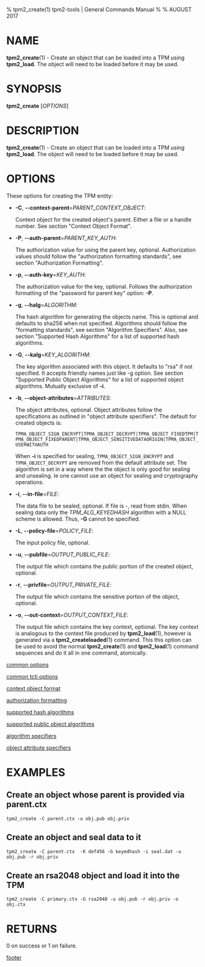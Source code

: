 % tpm2_create(1) tpm2-tools | General Commands Manual
%
% AUGUST 2017

# NAME

**tpm2_create**(1) - Create an object that can be loaded into a TPM using **tpm2_load**.
The object will need to be loaded before it may be used.

# SYNOPSIS

**tpm2_create** [*OPTIONS*]

# DESCRIPTION

**tpm2_create**(1) - Create an object that can be loaded into a TPM using **tpm2_load**.
The object will need to be loaded before it may be used.

# OPTIONS

These options for creating the TPM entity:

  * **-C**, **--context-parent**=_PARENT\_CONTEXT\_OBJECT_:

    Context object for the created object's parent. Either a file or a handle
    number. See section "Context Object Format".

  * **-P**, **--auth-parent**=_PARENT\_KEY\_AUTH_:

    The authorization value for using the parent key, optional.
    Authorization values should follow the "authorization formatting standards",
    see section "Authorization Formatting".

  * **-p**, **--auth-key**=_KEY\_AUTH_:

    The authorization value for the key, optional.
    Follows the authorization formatting of the
    "password for parent key" option: **-P**.

  * **-g**, **--halg**=_ALGORITHM_:

    The hash algorithm for generating the objects name. This is optional
    and defaults to sha256 when not specified. Algorithms should follow the
    "formatting standards", see section "Algorithm Specifiers".
    Also, see section "Supported Hash Algorithms" for a list of supported
    hash algorithms.

  * **-G**, **--kalg**=_KEY\_ALGORITHM_:

    The key algorithm associated with this object. It defaults to "rsa" if not
    specified.
    It accepts friendly names just like -g option.
    See section "Supported Public Object Algorithms" for a list
    of supported object algorithms. Mutually exclusive of **-i**.

  * **-b**, **--object-attributes**=_ATTRIBUTES_:

    The object attributes, optional. Object attributes follow the specifications
    as outlined in "object attribute specifiers". The default for created objects is:

    `TPMA_OBJECT_SIGN_ENCRYPT|TPMA_OBJECT_DECRYPT|TPMA_OBJECT_FIXEDTPM|TPMA_OBJECT_FIXEDPARENT|TPMA_OBJECT_SENSITIVEDATAORIGIN|TPMA_OBJECT_USERWITHAUTH`

    When **-i** is specified for sealing, `TPMA_OBJECT_SIGN_ENCRYPT` and `TPMA_OBJECT_DECRYPT`
    are removed from the default attribute set.
    The algorithm is set in a way where the the object is only good for sealing and unsealing.
    Ie one cannot use an object for sealing and cryptography
    operations.

  * **-i**, **--in-file**=_FILE_:

    The data file to be sealed, optional. If file is -, read from stdin.
    When sealing data only the _TPM\_ALG\_KEYEDHASH_ algorithm with a NULL scheme is allowed.
    Thus, **-G** cannot be specified.

  * **-L**, **--policy-file**=_POLICY\_FILE_:

    The input policy file, optional.

  * **-u**, **--pubfile**=_OUTPUT\_PUBLIC\_FILE_:

    The output file which contains the public portion of the created object, optional.

  * **-r**, **--privfile**=_OUTPUT\_PRIVATE\_FILE_:

    The output file which contains the sensitive portion of the object, optional.

  * **-o**, **--out-context**=_OUTPUT\_CONTEXT\_FILE_:

    The output file which contains the key context, optional. The key context is analogous to the context
    file produced by **tpm2_load**(1), however is generated via a **tpm2_createloaded**(1) command. This this option
    can be used to avoid the normal **tpm2_create**(1) and **tpm2_load**(1) command sequences and do it all in one
    command, atomically.


[common options](common/options.md)

[common tcti options](common/tcti.md)

[context object format](common/ctxobj.md)

[authorization formatting](common/authorizations.md)

[supported hash algorithms](common/hash.md)

[supported public object algorithms](common/object-alg.md)

[algorithm specifiers](common/alg.md)

[object attribute specifiers](common/object-attrs.md)

# EXAMPLES

## Create an object whose parent is provided via parent.ctx
```
tpm2_create -C parent.ctx -u obj.pub obj.priv
```

## Create an object and seal data to it
```
tpm2_create -C parent.ctx  -K def456 -G keyedhash -i seal.dat -u obj.pub -r obj.priv
```

## Create an rsa2048 object and load it into the TPM
```
tpm2_create -C primary.ctx -G rsa2048 -u obj.pub -r obj.priv -o obj.ctx
```

# RETURNS

0 on success or 1 on failure.

[footer](common/footer.md)
